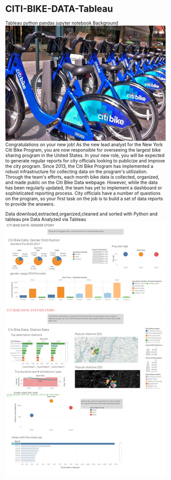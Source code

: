 # CITI-BIKE-DATA-Tableau
Tableau python pandas jupyter notebook
Background
![Citi-Bikes](Images/citi-bike-station-bikes.jpg)
Congratulations on your new job! As the new lead analyst for the New York Citi Bike Program, you are now responsible for overseeing the largest bike sharing program in the United States. In your new role, you will be expected to generate regular reports for city officials looking to publicize and improve the city program.
Since 2013, the Citi Bike Program has implemented a robust infrastructure for collecting data on the program's utilization. Through the team's efforts, each month bike data is collected, organized, and made public on the Citi Bike Data webpage.
However, while the data has been regularly updated, the team has yet to implement a dashboard or sophisticated reporting process. City officials have a number of questions on the program, so your first task on the job is to build a set of data reports to provide the answers.


Data download,extracted,organized,cleaned and sorted with Python and tableau pre
Data Analyzed via Tableau
![Citi-Bikes-s1](CITI%20BIKE%20DATA%20GENDER%20STORY.png)
![Citi-Bikes-s2](CITI%20BIKE%20DATA%20STATION%20STORY.png)
![Citi-Bikes-s3](CITI%20BIKE%20DATA%20BIKE%20USAGE%20STORY.png)

